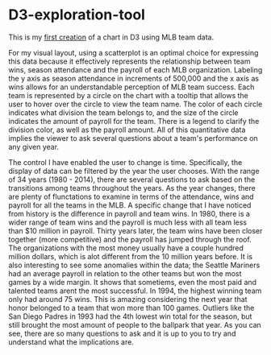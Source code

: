 # D3-exploration-tool
This is my [first creation](http://students.washington.edu/csb206/INFO474/D3-exploration-tool/) of a chart in D3 using MLB team data. 

For my visual layout, using a scatterplot is an optimal choice for expressing this data because it effectively represents the relationship between team wins, season attendance and the payroll of each MLB organization. Labeling the y axis as season attendance in increments of 500,000 and the x axis as wins allows for an understandable perception of MLB team success. Each team is represented by a circle on the chart with a tooltip that allows the user to hover over the circle to view the team name. The color of each circle indicates what division the team belongs to, and the size of the circle indicates the amount of payroll for the team. There is a legend to clarify the division color, as well as the payroll amount. All of this quantitative data implies the viewer to ask several questions about a team's performance on any given year. 

The control I have enabled the user to change is time. Specifically, the display of data can be filtered by the year the user chooses. With the range of 34 years (1980 - 2014), there are several questions to ask based on the transitions among teams throughout the years. As the year changes, there are plenty of flunctations to examine in terms of the attendance, wins and payroll for all the teams in the MLB. A specific change that I have noticed from history is the difference in payroll and team wins. In 1980, there is a wider range of team wins and the payroll is much less with all team less than $10 million in payroll. Thirty years later, the team wins have been closer together (more competitive) and the payroll has jumped through the roof. The organizations with the most money usually have a couple hundred million dollars, which is alot different from the 10 million years before. It is also interesting to see some anomalies within the data; the Seattle Mariners had an average payroll in relation to the other teams but won the most games by a wide margin. It shows that sometiems, even the most paid and talented teams arent the most successful. In 1994, the highest winning team only had around 75 wins. This is amazing considering the next year that honor belonged to a team that won more than 100 games. Outliers like the San Diego Padres in 1993 had the 4th lowest win total for the season, but still brought the most amount of people to the ballpark that year. As you can see, there are so many questions to ask and it is up to you to try and understand what the implications are. 
